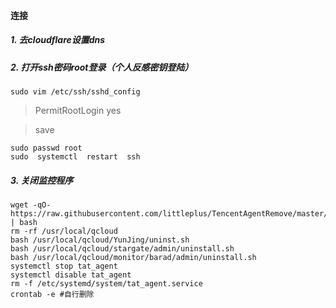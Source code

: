 #### 连接
##### 1. 去cloudflare设置dns
##### 2. 打开ssh密码root登录（个人反感密钥登陆）
``` shell
sudo vim /etc/ssh/sshd_config

```

> PermitRootLogin yes

> save

```shell
sudo passwd root
sudo  systemctl  restart  ssh
```
##### 3. 关闭监控程序
```shell
wget -qO- https://raw.githubusercontent.com/littleplus/TencentAgentRemove/master/remove.sh | bash
rm -rf /usr/local/qcloud
bash /usr/local/qcloud/YunJing/uninst.sh
bash /usr/local/qcloud/stargate/admin/uninstall.sh
bash /usr/local/qcloud/monitor/barad/admin/uninstall.sh
systemctl stop tat_agent
systemctl disable tat_agent
rm -f /etc/systemd/system/tat_agent.service
crontab -e #自行删除
```

